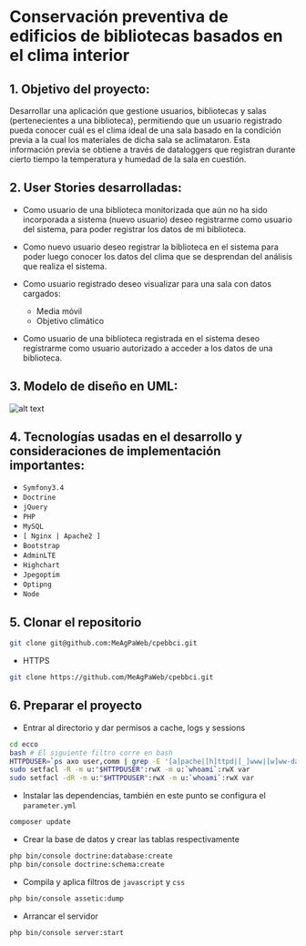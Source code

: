 # **Conservación preventiva de edificios de bibliotecas basados en el clima interior**
## 1. Objetivo del proyecto: 
Desarrollar una aplicación que gestione usuarios, bibliotecas y salas (pertenecientes a una biblioteca), permitiendo que un usuario registrado pueda conocer cuál es el clima ideal de una sala basado en la condición previa a la cual los materiales de dicha sala se aclimataron. Esta información previa se obtiene a través de dataloggers que registran durante cierto tiempo la temperatura y humedad de la sala en cuestión.

## 2. User Stories desarrolladas:
* Como usuario de una biblioteca monitorizada que aún no ha sido incorporada a sistema (nuevo usuario) deseo registrarme como usuario del sistema, para poder registrar los datos de mi biblioteca.

* Como nuevo usuario deseo registrar la biblioteca en el sistema para poder luego conocer los datos del clima que se desprendan del análisis que realiza el sistema.

* Como usuario registrado deseo visualizar para una sala con datos cargados:
	* Media móvil
	* Objetivo climático

* Como usuario de una biblioteca registrada en el sistema deseo registrarme como usuario autorizado a acceder a los datos de una biblioteca.

## 3. Modelo de diseño en UML:
![alt text](https://github.com/MeAgPaWeb/ecco/blob/master/modelo/Modelo.png)

## 4. Tecnologías usadas en el desarrollo y consideraciones de implementación importantes:
* `Symfony3.4`
* `Doctrine`
* `jQuery`
* `PHP`
* `MySQL`
* `[ Nginx | Apache2 ]`
* `Bootstrap`
* `AdminLTE`
* `Highchart`
* `Jpegoptim`
* `Optipng`
* `Node`

## 5. Clonar el repositorio
```bash
git clone git@github.com:MeAgPaWeb/cpebbci.git
```
* HTTPS
```bash
git clone https://github.com/MeAgPaWeb/cpebbci.git
```
## 6. Preparar el proyecto
* Entrar al directorio y dar permisos a cache, logs y sessions
```bash
cd ecco
bash # El siguiente filtro corre en bash
HTTPDUSER=`ps axo user,comm | grep -E '[a]pache|[h]ttpd|[_]www|[w]ww-data|[n]ginx' | grep -v root | head -1 | cut -d" " -f1`
sudo setfacl -R -m u:"$HTTPDUSER":rwX -m u:`whoami`:rwX var
sudo setfacl -dR -m u:"$HTTPDUSER":rwX -m u:`whoami`:rwX var

```
* Instalar las dependencias, también en este punto se configura el `parameter.yml`
```bash
composer update
```
* Crear la base de datos y crear las tablas respectivamente
```bash
php bin/console doctrine:database:create
php bin/console doctrine:schema:create
```
* Compila y aplica filtros de `javascript` y `css`
```bash
php bin/console assetic:dump
```
* Arrancar el servidor
```bash
php bin/console server:start
```
